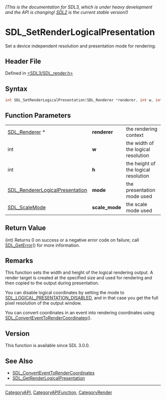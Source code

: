 ###### (This is the documentation for SDL3, which is under heavy development and the API is changing! [SDL2](https://wiki.libsdl.org/SDL2/) is the current stable version!)
# SDL_SetRenderLogicalPresentation

Set a device independent resolution and presentation mode for rendering.

## Header File

Defined in [<SDL3/SDL_render.h>](https://github.com/libsdl-org/SDL/blob/main/include/SDL3/SDL_render.h)

## Syntax

```c
int SDL_SetRenderLogicalPresentation(SDL_Renderer *renderer, int w, int h, SDL_RendererLogicalPresentation mode, SDL_ScaleMode scale_mode);
```

## Function Parameters

|                                                                    |                |                                      |
| ------------------------------------------------------------------ | -------------- | ------------------------------------ |
| [SDL_Renderer](SDL_Renderer) *                                     | **renderer**   | the rendering context                |
| int                                                                | **w**          | the width of the logical resolution  |
| int                                                                | **h**          | the height of the logical resolution |
| [SDL_RendererLogicalPresentation](SDL_RendererLogicalPresentation) | **mode**       | the presentation mode used           |
| [SDL_ScaleMode](SDL_ScaleMode)                                     | **scale_mode** | the scale mode used                  |

## Return Value

(int) Returns 0 on success or a negative error code on failure; call
[SDL_GetError](SDL_GetError)() for more information.

## Remarks

This function sets the width and height of the logical rendering output. A
render target is created at the specified size and used for rendering and
then copied to the output during presentation.

You can disable logical coordinates by setting the mode to
[SDL_LOGICAL_PRESENTATION_DISABLED](SDL_LOGICAL_PRESENTATION_DISABLED), and
in that case you get the full pixel resolution of the output window.

You can convert coordinates in an event into rendering coordinates using
[SDL_ConvertEventToRenderCoordinates](SDL_ConvertEventToRenderCoordinates)().

## Version

This function is available since SDL 3.0.0.

## See Also

- [SDL_ConvertEventToRenderCoordinates](SDL_ConvertEventToRenderCoordinates)
- [SDL_GetRenderLogicalPresentation](SDL_GetRenderLogicalPresentation)

----
[CategoryAPI](CategoryAPI), [CategoryAPIFunction](CategoryAPIFunction), [CategoryRender](CategoryRender)

